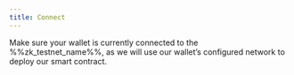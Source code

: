 ```yaml
---
title: Connect
---
```


Make sure your wallet is currently connected to the %%zk_testnet_name%%, as we will use our wallet’s configured
network to deploy our smart contract.
